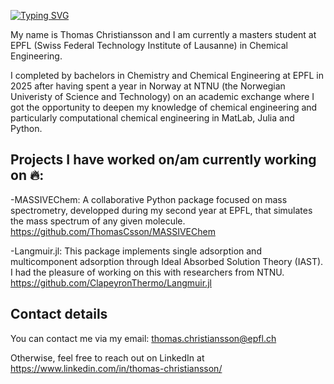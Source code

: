 [![Typing SVG](https://readme-typing-svg.demolab.com/?lines=Hi+there+,+it's+Thomas!;Welcome+to+my+GitHub+account)](https://git.io/typing-svg)

My name is Thomas Christiansson and I am currently a masters student at EPFL (Swiss Federal Technology Institute of Lausanne) in Chemical Engineering. 

I completed by bachelors in Chemistry and Chemical Engineering at EPFL in 2025 after having spent a year in Norway at NTNU (the Norwegian Univeristy of Science and Technology) on an academic exchange where I got the opportunity to deepen my knowledge of chemical engineering and particularly computational chemical engineering in MatLab, Julia and Python.


## Projects I have worked on/am currently working on 🔥:

-MASSIVEChem: A collaborative Python package focused on mass spectrometry, developped during my second year at EPFL, that simulates the mass spectrum of any given molecule. 
https://github.com/ThomasCsson/MASSIVEChem

-Langmuir.jl: This package implements single adsorption and multicomponent adsorption through Ideal Absorbed Solution Theory (IAST). I had the pleasure of working on this with researchers from NTNU.
https://github.com/ClapeyronThermo/Langmuir.jl 

## Contact details

You can contact me via my email: thomas.christiansson@epfl.ch 

Otherwise, feel free to reach out on LinkedIn at https://www.linkedin.com/in/thomas-christiansson/
